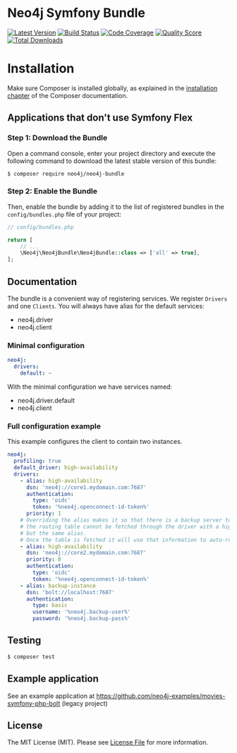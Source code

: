 # Neo4j Symfony Bundle

[![Latest Version](https://img.shields.io/github/release/neo4j-contrib/neo4j-symfony.svg?style=flat-square)](https://github.com/neo4j-contrib/neo4j-symfony/releases)
[![Build Status](https://img.shields.io/travis/neo4j-contrib/neo4j-symfony/master.svg?style=flat-square)](https://travis-ci.org/neo4j-contrib/neo4j-symfony)
[![Code Coverage](https://img.shields.io/scrutinizer/coverage/g/neo4j-contrib/neo4j-symfony.svg?style=flat-square)](https://scrutinizer-ci.com/g/neo4j-contrib/neo4j-symfony)
[![Quality Score](https://img.shields.io/scrutinizer/g/neo4j-contrib/neo4j-symfony.svg?style=flat-square)](https://scrutinizer-ci.com/g/neo4j-contrib/neo4j-symfony)
[![Total Downloads](https://img.shields.io/packagist/dt/neo4j/neo4j-bundle.svg?style=flat-square)](https://packagist.org/packages/neo4j/neo4j-bundle)


Installation
============

Make sure Composer is installed globally, as explained in the
[installation chapter](https://getcomposer.org/doc/00-intro.md)
of the Composer documentation.

Applications that don't use Symfony Flex
----------------------------------------

### Step 1: Download the Bundle

Open a command console, enter your project directory and execute the
following command to download the latest stable version of this bundle:

```console
$ composer require neo4j/neo4j-bundle
```

### Step 2: Enable the Bundle

Then, enable the bundle by adding it to the list of registered bundles
in the `config/bundles.php` file of your project:

```php
// config/bundles.php

return [
    // ...
    \Neo4j\Neo4jBundle\Neo4jBundle::class => ['all' => true],
];
```

## Documentation

The bundle is a convenient way of registering services. We register `Drivers` and one
`Clients`. You will always have alias for the default services:

 * neo4j.driver
 * neo4j.client


### Minimal configuration

```yaml
neo4j:
  drivers:
    default: ~
```

With the minimal configuration we have services named:
 * neo4j.driver.default
 * neo4j.client

### Full configuration example

This example configures the client to contain two instances.

```yaml
neo4j:
  profiling: true
  default_driver: high-availability
  drivers:
    - alias: high-availability
      dsn: 'neo4j://core1.mydomain.com:7687'
      authentication:
        type: 'oidc'
        token: '%neo4j.openconnect-id-token%'
      priority: 1
    # Overriding the alias makes it so that there is a backup server to use in case
    # the routing table cannot be fetched through the driver with a higher priority
    # but the same alias.
    # Once the table is fetched it will use that information to auto-route as usual.
    - alias: high-availability
      dsn: 'neo4j://core2.mydomain.com:7687'
      priority: 0
      authentication:
        type: 'oidc'
        token: '%neo4j.openconnect-id-token%'
    - alias: backup-instance
      dsn: 'bolt://localhost:7687'
      authentication:
        type: basic
        username: '%neo4j.backup-user%'
        password: '%neo4j.backup-pass%'
```

## Testing

``` bash
$ composer test
```

## Example application

See an example application at https://github.com/neo4j-examples/movies-symfony-php-bolt (legacy project)

## License

The MIT License (MIT). Please see [License File](../LICENSE) for more information.
